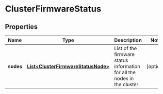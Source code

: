 
# ClusterFirmwareStatus

## Properties
Name | Type | Description | Notes
------------ | ------------- | ------------- | -------------
**nodes** | [**List&lt;ClusterFirmwareStatusNode&gt;**](ClusterFirmwareStatusNode.md) | List of the firmware status information for all the nodes in the cluster. |  [optional]



